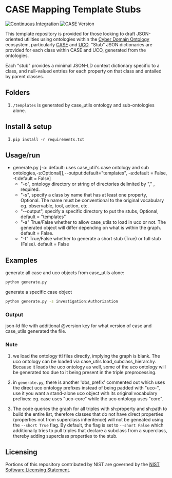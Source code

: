 # CASE Mapping Template Stubs

[![Continuous Integration](https://github.com/casework/CASE-Mapping-Template-Stubs/actions/workflows/ci.yml/badge.svg)](https://github.com/casework/CASE-Mapping-Template-Stubs/actions/workflows/ci.yml)
![CASE Version](https://img.shields.io/badge/CASE%20Version-0.7.0-green)

This template repository is provided for those looking to draft JSON-oriented utilities using ontologies within the [Cyber Domain Ontology](https://cyberdomainontology.org) ecosystem, particularly [CASE](https://caseontology.org) and [UCO](https://unifiedcyberontology.org).  "Stub" JSON dictionaries are provided for each class within CASE and UCO, generated from the ontologies.

Each "stub" provides a minimal JSON-LD context dictionary specific to a class, and null-valued entries for each property on that class and entailed by parent classes.


## Folders

1. `/templates` is generated by case_utils ontology and sub-ontologies alone.


## Install & setup

1. `pip install -r requirements.txt`


## Usage/run

  - generate.py [-o: default: uses case_util's case ontology and sub ontologies,-s:Optional[],--output:default="templates", -a:default = False, -t:default = False]
    - "-o", ontology directory or string of directories delimited by "," , required.
    - "-s", specify a class by name that has at least one property, Optional. The name must be conventional to the original vocabulary eg. observable, tool, action, etc.
    - "--output", specify a specific directory to put the stubs, Optional, default = "templates"
    - "-a" True/False whether to allow case_utils to load in uco or not. The generated object will differ depending on what is within the graph. default = False.
    - "-t" True/False whether to generate a short stub (True) or full stub (False). default = False


## Examples

generate all case and uco objects from case_utils alone:
```bash
python generate.py
```

generate a specific case object
```bash
python generate.py -s investigation:Authorization
```



### Output

json-ld file with additional @version key for what version of case and case_utils generated the file.


### Note

1. we load the ontology ttl files directly, implying the graph is blank. The uco ontology can be loaded via case_utils load_subclass_hierarchy. Because it loads the uco ontology as well, some of the uco ontology will be generated too due to it being present in the triple preprocessing.

2. in `generate.py`, there is another 'obs_prefix' commented out which uses the direct uco ontology prefixes instead of being padded with "uco-", use it you want a stand-alone uco object with its original vocabulary prefixes: eg. case uses "uco-core" while the uco ontology uses "core".

3. The code queries the graph for all triples with sh:property and sh:path to build the entire list, therefore classes that do not have direct properties (properties not from superclass inheritence) will not be geneated using the `--short True` flag. By default, the flag is set to `--short False` which additionally tries to pull triples that declare a subclass from a superclass, thereby adding superclass properties to the stub.


## Licensing

Portions of this repository contributed by NIST are governed by the [NIST Software Licensing Statement](THIRD_PARTY_LICENSES.md#nist-software-licensing-statement).
